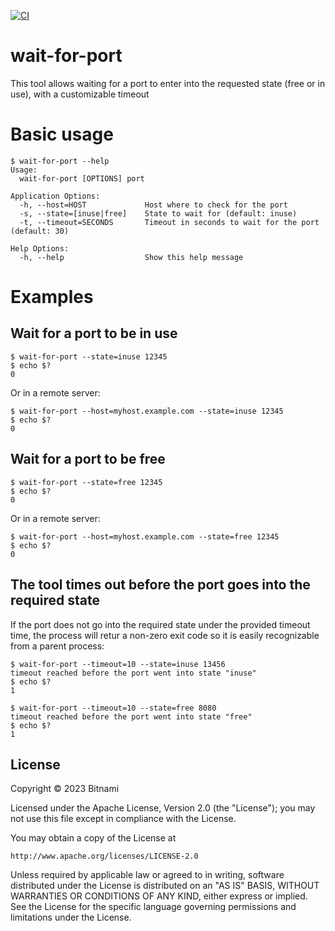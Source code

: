 [![CI](https://github.com/bitnami/wait-for-port/actions/workflows/main.yml/badge.svg)](https://github.com/bitnami/wait-for-port/actions/workflows/main.yml)

# wait-for-port

This tool allows waiting for a port to enter into the requested state (free or in use), with a customizable timeout

# Basic usage

```console
$ wait-for-port --help
Usage:
  wait-for-port [OPTIONS] port

Application Options:
  -h, --host=HOST             Host where to check for the port
  -s, --state=[inuse|free]    State to wait for (default: inuse)
  -t, --timeout=SECONDS       Timeout in seconds to wait for the port (default: 30)

Help Options:
  -h, --help                  Show this help message
```

# Examples

## Wait for a port to be in use

```console
$ wait-for-port --state=inuse 12345
$ echo $?
0
```

Or in a remote server:

```console
$ wait-for-port --host=myhost.example.com --state=inuse 12345
$ echo $?
0
```

## Wait for a port to be free

```console
$ wait-for-port --state=free 12345
$ echo $?
0
```

Or in a remote server:

```console
$ wait-for-port --host=myhost.example.com --state=free 12345
$ echo $?
0
```

## The tool times out before the port goes into the required state

If the port does not go into the required state under the provided timeout time, the process will retur a non-zero exit code
so it is easily recognizable from a parent process:

```console
$ wait-for-port --timeout=10 --state=inuse 13456
timeout reached before the port went into state "inuse"
$ echo $?
1
```

```console
$ wait-for-port --timeout=10 --state=free 8080
timeout reached before the port went into state "free"
$ echo $?
1
```

## License

Copyright &copy; 2023 Bitnami

Licensed under the Apache License, Version 2.0 (the "License"); you may not use this file except in compliance with the License.

You may obtain a copy of the License at

    http://www.apache.org/licenses/LICENSE-2.0

Unless required by applicable law or agreed to in writing, software distributed under the License is distributed on an "AS IS" BASIS, WITHOUT WARRANTIES OR CONDITIONS OF ANY KIND, either express or implied.
See the License for the specific language governing permissions and limitations under the License.
